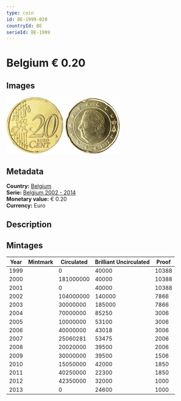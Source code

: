 ```yaml
---
type: coin
id: BE-1999-020
countryId: BE
serieId: BE-1999
---
```


# Belgium € 0.20

## Images

<img src="../../../Images/common-2002-020.png" height="150" alt="Front image"><img src="Images/belgium-1999-020.png" height="150" alt="Back image">

## Metadata

**Country:** [Belgium](../index.md)\
**Serie:** [Belgium 2002 - 2014](index.md)\
**Monetary value:** € 0.20\
**Currency:** Euro

## Description


## Mintages

| Year | Mintmark | Circulated | Brilliant Uncirculated | Proof |
| ---- | -------- | ---------- | ---------------------- | ----- |
| 1999 |  | 0| 40000 | 10388 |
| 2000 |  | 181000000| 40000 | 10388 |
| 2001 |  | 0| 40000 | 10388 |
| 2002 |  | 104000000| 140000 | 7866 |
| 2003 |  | 30000000| 185000 | 7866 |
| 2004 |  | 70000000| 85250 | 3006 |
| 2005 |  | 10000000| 53100 | 3006 |
| 2006 |  | 40000000| 43018 | 3006 |
| 2007 |  | 25060281| 53475 | 2006 |
| 2008 |  | 20020000| 39500 | 2006 |
| 2009 |  | 30000000| 39500 | 1506 |
| 2010 |  | 15050000| 42000 | 1850 |
| 2011 |  | 40250000| 22300 | 1850 |
| 2012 |  | 42350000| 32000 | 1000 |
| 2013 |  | 0| 24600 | 1000 |
